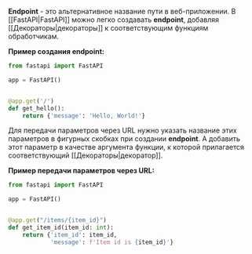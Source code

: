**Endpoint** - это альтернативное название пути в веб-приложении. В [[FastAPI|FastAPI]] можно легко создавать **endpoint**, добавляя [[Декораторы|декораторы]] к соответствующим функциям обработчикам.

**Пример создания endpoint:**

```Python
from fastapi import FastAPI

app = FastAPI()


@app.get('/')
def get_hello():
    return {'message': 'Hello, World!'}
```

Для передачи параметров через URL нужно указать название этих параметров в фигурных скобках при создании **endpoint**. А добавить этот параметр в качестве аргумента функции, к которой прилагается соответствующий [[Декораторы|декоратор]].

**Пример передачи параметров через URL:**

```Python
from fastapi import FastAPI

app = FastAPI()


@app.get("/items/{item_id}")
def get_item_id(item_id: int):  
    return {'item_id': item_id,  
            'message': f'Item id is {item_id}'}
```
